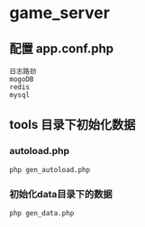 # game_server

## 配置 app.conf.php

	日志路劲
	mogoDB
	redis
	mysql


## tools 目录下初始化数据
### autoload.php  

	php gen_autoload.php

### 初始化data目录下的数据

	php gen_data.php
